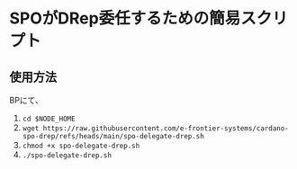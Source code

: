 # SPOがDRep委任するための簡易スクリプト

## 使用方法
BPにて、
1. `cd $NODE_HOME`
2. `wget https://raw.githubusercontent.com/e-frontier-systems/cardano-spo-drep/refs/heads/main/spo-delegate-drep.sh`
3. `chmod +x spo-delegate-drep.sh`
4. `./spo-delegate-drep.sh`

